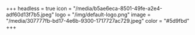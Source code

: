 +++
headless = true
icon = "/media/b5ae6eca-8501-49fe-a2e4-adf60d13f7b5.jpeg"
logo = "/img/default-logo.png"
image = "/media/307777fb-bd17-4e6b-9300-1717727ac729.jpeg"
color = "#5d9fbd"
+++
